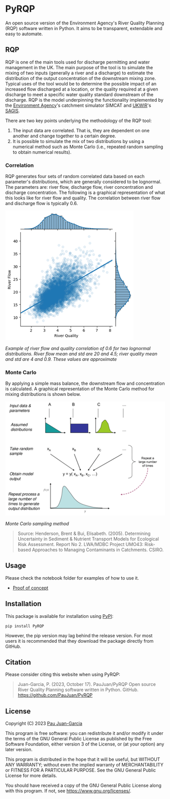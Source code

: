 # PyRQP

An open source version of the Environment Agency's River Quality Planning (RQP) software written in Python. It aims to be transparent, extendable and easy to automate.

[comment]: <TODO Add link to documentation>

## RQP

RQP is one of the main tools used for discharge permitting and water management in the UK. The main purpose of the tool is to simulate the mixing of two inputs (generally a river and a discharge) to estimate the distribution of the output concentration of the downstream mixing zone. Typical uses of the tool would be to determine the possible impact of an increased flow discharged at a location, or the quality required at a given discharge to meet a specific water quality standard downstream of the discharge. RQP is the model underpinning the functionality implemented by the [Environment Agency](https://www.gov.uk/government/organisations/environment-agency)'s catchment simulator SIMCAT and [UKWIR](https://ukwir.org/)'s [SAGIS](https://sagis.ukwir.org/sagis/welcome).

There are two key points underlying the methodology of the RQP tool:
1.	The input data are correlated. That is, they are dependent on one another and change together to a certain degree.
2.	It is possible to simulate the mix of two distributions by using a numerical method such as Monte Carlo (i.e., repeated random sampling to obtain numerical results).

### Correlation

RQP generates four sets of random correlated data based on each parameter's distributions, which are generally considered to be lognormal. The parameters are: river flow, discharge flow, river concentration and discharge concentration. The following is a graphical representation of what this looks like for river flow and quality. The correlation between river flow and discharge flow is typically 0.6.

![LogNormal](https://github.com/PauJuan/PyRQP/blob/main/docs/img/Log_normal.png?raw=true)

*Example of river flow and quality correlation of 0.6 for two lognormal distributions. River flow mean and std are 20 and 4.5; river quality mean and std are 4 and 0.9. These values are approximate*

### Monte Carlo

By applying a simple mass balance, the downstream flow and concentration is calculated. A graphical representation of the Monte Carlo method for mixing distributions is shown below.

![MonteCarlo](https://github.com/PauJuan/PyRQP/blob/main/docs/img/RQP_method.png?raw=true)

*Monte Carlo sampling method*

> Source: Henderson, Brent & Bui, Elisabeth. (2005). Determining Uncertainty in Sediment & Nutrient Transport Models for Ecological Risk Assessment. Report No 2. LWA/MDBC Project UMO43: Risk-based Approaches to Managing Contaminants in Catchments. CSIRO.

## Usage

Please check the notebook folder for examples of how to use it.

- [Proof of concept](https://github.com/PauJuan/PyRQP/blob/main/notebooks/pyrqp_poc.ipynb)

## Installation

This package is available for installation using [PyPI](https://pypi.org/project/PyRQP/):

    pip install PyRQP

However, the pip version may lag behind the release version. For most users it is recommended that they download the package directly from GitHub.

## Citation

Please consider citing this website when using PyRQP:

> Juan-Garcia, P. (2023, October 17). PauJuan/PyRQP Open source River Quality Planning software written in Python. GitHub. https://github.com/PauJuan/PyRQP

## License

Copyright (C) 2023 [Pau Juan-Garcia](https://paujuan.github.io/)

This program is free software: you can redistribute it and/or modify it under the terms of the GNU General Public License as published by the Free Software Foundation, either version 3 of the License, or (at your option) any later version.

This program is distributed in the hope that it will be useful, but WITHOUT ANY WARRANTY; without even the implied warranty of MERCHANTABILITY or FITNESS FOR A PARTICULAR PURPOSE. See the GNU General Public License for more details.

You should have received a copy of the GNU General Public License along with this program. If not, see <https://www.gnu.org/licenses/>.
